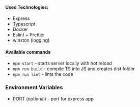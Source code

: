 #### Used Technologies:

- Express
- Typescript
- Docker
- Eslint + Prettier
- winston (logging)

#### Available commands

- `npm start` - starts server locally with hot reload
- `npm run build` - compile TS into JS and creates dist folder
- `npm run lint` - lints the code

### Environment Variables

- PORT (optional) - port for express app
